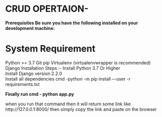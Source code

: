 # CRUD OPERTAION-
<b>Prerequisites Be sure you have the following installed on your development machine:</b>
<h1>System Requirement</h1>
<p>
    Python >= 3.7 Git pip Virtualenv (virtualenvwrapper is recommended)
    Django Installation Steps :- Install Python 3.7 Or Higher <br>
    Install Django version 2.2.0 <br>
    Install all dependencies cmd -python -m pip install –-user -r requirements.txt
</p>
<b>Finally run cmd - python app.py</b><p>when you run that command then it will return some link like http://127.0.0.1:8000/ then simply copy the link and paste on the browser </p>